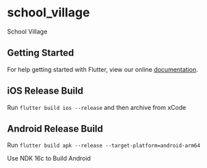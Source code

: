 # school_village

School Village

## Getting Started

For help getting started with Flutter, view our online
[documentation](https://flutter.io/).

## iOS Release Build
Run `flutter build ios --release` and then archive from xCode

## Android Release Build
Run `flutter build apk --release --target-platform=android-arm64`

Use NDK 16c to Build Android